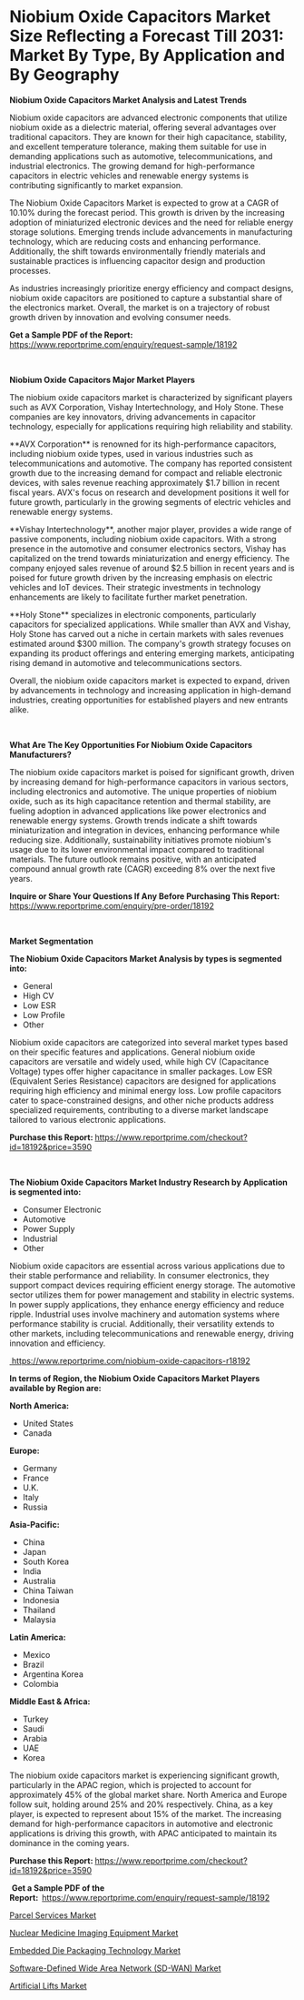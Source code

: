 <p><h1>Niobium Oxide Capacitors Market Size Reflecting a Forecast Till 2031: Market By Type, By Application and By Geography</h1></p><p><strong>Niobium Oxide Capacitors Market Analysis and Latest Trends</strong></p>
<p><p>Niobium oxide capacitors are advanced electronic components that utilize niobium oxide as a dielectric material, offering several advantages over traditional capacitors. They are known for their high capacitance, stability, and excellent temperature tolerance, making them suitable for use in demanding applications such as automotive, telecommunications, and industrial electronics. The growing demand for high-performance capacitors in electric vehicles and renewable energy systems is contributing significantly to market expansion.</p><p>The Niobium Oxide Capacitors Market is expected to grow at a CAGR of 10.10% during the forecast period. This growth is driven by the increasing adoption of miniaturized electronic devices and the need for reliable energy storage solutions. Emerging trends include advancements in manufacturing technology, which are reducing costs and enhancing performance. Additionally, the shift towards environmentally friendly materials and sustainable practices is influencing capacitor design and production processes.</p><p>As industries increasingly prioritize energy efficiency and compact designs, niobium oxide capacitors are positioned to capture a substantial share of the electronics market. Overall, the market is on a trajectory of robust growth driven by innovation and evolving consumer needs.</p></p>
<p><strong>Get a Sample PDF of the Report:&nbsp;</strong> <a href="https://www.reportprime.com/enquiry/request-sample/18192?utm_campaign=1166&utm_medium=2&utm_source=Github&utm_content=ia&utm_term=27112024&utm_id=niobium-oxide-capacitors">https://www.reportprime.com/enquiry/request-sample/18192</a></p>
<p>&nbsp;</p>
<p><strong>Niobium Oxide Capacitors Major Market Players</strong></p>
<p><p>The niobium oxide capacitors market is characterized by significant players such as AVX Corporation, Vishay Intertechnology, and Holy Stone. These companies are key innovators, driving advancements in capacitor technology, especially for applications requiring high reliability and stability.</p><p>**AVX Corporation** is renowned for its high-performance capacitors, including niobium oxide types, used in various industries such as telecommunications and automotive. The company has reported consistent growth due to the increasing demand for compact and reliable electronic devices, with sales revenue reaching approximately $1.7 billion in recent fiscal years. AVX's focus on research and development positions it well for future growth, particularly in the growing segments of electric vehicles and renewable energy systems.</p><p>**Vishay Intertechnology**, another major player, provides a wide range of passive components, including niobium oxide capacitors. With a strong presence in the automotive and consumer electronics sectors, Vishay has capitalized on the trend towards miniaturization and energy efficiency. The company enjoyed sales revenue of around $2.5 billion in recent years and is poised for future growth driven by the increasing emphasis on electric vehicles and IoT devices. Their strategic investments in technology enhancements are likely to facilitate further market penetration.</p><p>**Holy Stone** specializes in electronic components, particularly capacitors for specialized applications. While smaller than AVX and Vishay, Holy Stone has carved out a niche in certain markets with sales revenues estimated around $300 million. The company's growth strategy focuses on expanding its product offerings and entering emerging markets, anticipating rising demand in automotive and telecommunications sectors.</p><p>Overall, the niobium oxide capacitors market is expected to expand, driven by advancements in technology and increasing application in high-demand industries, creating opportunities for established players and new entrants alike.</p></p>
<p>&nbsp;</p>
<p><strong>What Are The Key Opportunities For Niobium Oxide Capacitors Manufacturers?</strong></p>
<p><p>The niobium oxide capacitors market is poised for significant growth, driven by increasing demand for high-performance capacitors in various sectors, including electronics and automotive. The unique properties of niobium oxide, such as its high capacitance retention and thermal stability, are fueling adoption in advanced applications like power electronics and renewable energy systems. Growth trends indicate a shift towards miniaturization and integration in devices, enhancing performance while reducing size. Additionally, sustainability initiatives promote niobium's usage due to its lower environmental impact compared to traditional materials. The future outlook remains positive, with an anticipated compound annual growth rate (CAGR) exceeding 8% over the next five years.</p></p>
<p><strong>Inquire or Share Your Questions If Any Before Purchasing This Report:</strong> <a href="https://www.reportprime.com/enquiry/pre-order/18192?utm_campaign=1166&utm_medium=2&utm_source=Github&utm_content=ia&utm_term=27112024&utm_id=niobium-oxide-capacitors">https://www.reportprime.com/enquiry/pre-order/18192</a></p>
<p>&nbsp;</p>
<p><strong>Market Segmentation</strong></p>
<p><strong>The Niobium Oxide Capacitors Market Analysis by types is segmented into:</strong></p>
<p><ul><li>General</li><li>High CV</li><li>Low ESR</li><li>Low Profile</li><li>Other</li></ul></p>
<p><p>Niobium oxide capacitors are categorized into several market types based on their specific features and applications. General niobium oxide capacitors are versatile and widely used, while high CV (Capacitance Voltage) types offer higher capacitance in smaller packages. Low ESR (Equivalent Series Resistance) capacitors are designed for applications requiring high efficiency and minimal energy loss. Low profile capacitors cater to space-constrained designs, and other niche products address specialized requirements, contributing to a diverse market landscape tailored to various electronic applications.</p></p>
<p><strong>Purchase this Report:&nbsp;</strong><a href="https://www.reportprime.com/checkout?id=18192&price=3590&utm_campaign=1166&utm_medium=2&utm_source=Github&utm_content=ia&utm_term=27112024&utm_id=niobium-oxide-capacitors">https://www.reportprime.com/checkout?id=18192&price=3590</a></p>
<p>&nbsp;</p>
<p><strong>The Niobium Oxide Capacitors Market Industry Research by Application is segmented into:</strong></p>
<p><ul><li>Consumer Electronic</li><li>Automotive</li><li>Power Supply</li><li>Industrial</li><li>Other</li></ul></p>
<p><p>Niobium oxide capacitors are essential across various applications due to their stable performance and reliability. In consumer electronics, they support compact devices requiring efficient energy storage. The automotive sector utilizes them for power management and stability in electric systems. In power supply applications, they enhance energy efficiency and reduce ripple. Industrial uses involve machinery and automation systems where performance stability is crucial. Additionally, their versatility extends to other markets, including telecommunications and renewable energy, driving innovation and efficiency.</p></p>
<p><a href="https://www.reportprime.com/niobium-oxide-capacitors-r18192?utm_campaign=1166&utm_medium=2&utm_source=Github&utm_content=ia&utm_term=27112024&utm_id=niobium-oxide-capacitors">&nbsp;https://www.reportprime.com/niobium-oxide-capacitors-r18192</a></p>
<p><strong>In terms of Region, the Niobium Oxide Capacitors Market Players available by Region are:</strong></p>
<p>
    <p> <strong> North America: </strong>
        <ul>
            <li>United States</li>
            <li>Canada</li>
        </ul>
        </p> 
    <p> <strong> Europe: </strong>
        <ul>
            <li>Germany</li>
            <li>France</li>
            <li>U.K.</li>
            <li>Italy</li>
            <li>Russia</li>
        </ul>
        </p> 
    <p> <strong> Asia-Pacific: </strong>
        <ul>
            <li>China</li>
            <li>Japan</li>
            <li>South Korea</li>
            <li>India</li>
            <li>Australia</li>
            <li>China Taiwan</li>
            <li>Indonesia</li>
            <li>Thailand</li>
            <li>Malaysia</li>
        </ul>
        </p> 
    <p> <strong> Latin America: </strong>
        <ul>
            <li>Mexico</li>
            <li>Brazil</li>
            <li>Argentina Korea</li>
            <li>Colombia</li>
        </ul>
        </p> 
    <p> <strong> Middle East & Africa: </strong>
        <ul>
            <li>Turkey</li>
            <li>Saudi</li>
            <li>Arabia</li>
            <li>UAE</li>
            <li>Korea</li>
        </ul>
    </p>
    </p>
<p><p>The niobium oxide capacitors market is experiencing significant growth, particularly in the APAC region, which is projected to account for approximately 45% of the global market share. North America and Europe follow suit, holding around 25% and 20% respectively. China, as a key player, is expected to represent about 15% of the market. The increasing demand for high-performance capacitors in automotive and electronic applications is driving this growth, with APAC anticipated to maintain its dominance in the coming years.</p></p>
<p><strong>Purchase this Report: </strong><a href="https://www.reportprime.com/checkout?id=18192&price=3590&utm_campaign=1166&utm_medium=2&utm_source=Github&utm_content=ia&utm_term=27112024&utm_id=niobium-oxide-capacitors">https://www.reportprime.com/checkout?id=18192&price=3590</a></p>
<p>&nbsp;<strong>Get a Sample PDF of the Report:&nbsp;&nbsp;</strong><a href="https://www.reportprime.com/enquiry/request-sample/18192?utm_campaign=1166&utm_medium=2&utm_source=Github&utm_content=ia&utm_term=27112024&utm_id=niobium-oxide-capacitors">https://www.reportprime.com/enquiry/request-sample/18192</a></p>
<p><strong></strong></p>
<p><p><a href="https://www.linkedin.com/pulse/future-forecasts-global-parcel-services-market-show-57-cagr-i4hnf?utm_campaign=1166&utm_medium=2&utm_source=Github&utm_content=ia&utm_term=27112024&utm_id=niobium-oxide-capacitors">Parcel Services Market</a></p><p><a href="https://www.linkedin.com/pulse/global-nuclear-medicine-imaging-equipment-market-overview-z2t0f?utm_campaign=1166&utm_medium=2&utm_source=Github&utm_content=ia&utm_term=27112024&utm_id=niobium-oxide-capacitors">Nuclear Medicine Imaging Equipment Market</a></p><p><a href="https://issuu.com/reportprime-2/docs/embedded-die-packaging-technology-m_66f38804539e48?utm_campaign=1166&utm_medium=2&utm_source=Github&utm_content=ia&utm_term=27112024&utm_id=niobium-oxide-capacitors">Embedded Die Packaging Technology Market</a></p><p><a href="https://issuu.com/reportprime-2/docs/software-defined-wide-area-network-_3d2ac9b20482a8?utm_campaign=1166&utm_medium=2&utm_source=Github&utm_content=ia&utm_term=27112024&utm_id=niobium-oxide-capacitors">Software-Defined Wide Area Network (SD-WAN) Market</a></p><p><a href="https://github.com/castoriffic/Market-Research-Report-List-5/blob/main/artificial-lifts-market.md?utm_campaign=1166&utm_medium=2&utm_source=Github&utm_content=ia&utm_term=27112024&utm_id=niobium-oxide-capacitors">Artificial Lifts Market</a></p></p>